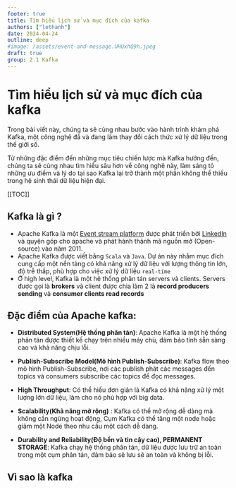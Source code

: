```yaml
---
footer: true
title: Tìm hiểu lịch sử và mục đích của kafka
authors: ["lethanh"]
date: 2024-04-24
outline: deep
#image: /assets/event-and-message.UHUxhQ9h.jpeg
draft: true
group: 2.1 Kafka
---
```


# Tìm hiểu lịch sử và mục đích của kafka

Trong bài viết này, chúng ta sẽ cùng nhau bước vào hành trình khám phá Kafka, một công nghệ đã và đang làm thay đổi cách thức xử lý dữ liệu trong thế giới số. 

Từ những đặc điểm đến những mục tiêu chiến lược mà Kafka hướng đến, chúng ta sẽ cùng nhau tìm hiểu sâu hơn về công nghệ này, làm sáng tỏ những ưu điểm và lý do tại sao Kafka lại trở thành một phần không thể thiếu trong hệ sinh thái dữ liệu hiện đại.

[[TOC]]

## Kafka là gì ?
- Apache Kafka là một [Event stream platform](2024-04-21-event-stream-va-event-stream-platform-la-gi) được phát triển bởi [LinkedIn](https://www.linkedin.com/) và quyên góp cho apache và phát hành thành mã nguồn mở (Open-source) vào năm 2011.
- Apache Kafka được viết bằng `Scala` và `Java`. Dự án này nhằm mục đích cung cấp một nền tảng có khả năng xử lý dữ liệu với lượng thông tin lớn, độ trễ thấp, phù hợp cho việc xử lý dữ liệu `real-time`
- Ở high level, Kafka là một hệ thống phân tán servers và clients. Servers được gọi là **brokers** và client được chia làm 2 là **record producers sending** và **consumer clients read records**
## Đặc điểm của Apache kafka:
  - **Distributed System(Hệ thống phân tán)**: Apache Kafka là một hệ thống phân tán được thiết kế chạy trên nhiều máy chủ, đảm bảo tính sẵn sàng cao và khả năng chịu lỗi.
  
  - **Publish-Subscribe Model(Mô hình Publish-Subscribe)**: Kafka flow theo mô hình Publish-Subscribe, nơi các publish phát các messages đến topics và consumers subscribe các topics để đọc messages.

  - **High Throughput**: Có thể hiểu đơn giản là Kafka có khả năng xử lý một lượng lớn dữ liệu, làm cho nó phù hợp với big data.

  - **Scalability(Khả năng mở rộng)** : Kafka có thể mở rộng dễ dàng mà không cần ngừng hoạt động, Cụm Kafka có thể tăng một node hoặc giảm một Node theo nhu cầu một cách dễ dàng.

  - **Durability and Reliability(Độ bền và tin cậy cao), PERMANENT STORAGE**: Kafka chạy hệ thống phân tán, dữ liệu được lưu trữ an toàn trong một cụm phân tán, đảm bảo sẽ lưu sẽ an toàn và không bị lỗi.

## Vì sao là kafka

